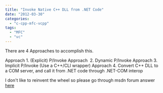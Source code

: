 ```yaml
---
title: "Invoke Native C++ DLL from .NET Code"
date: "2012-03-30"
categories: 
  - "c-cpp-mfc-vcpp"
tags: 
  - "MFC"
  - "vc"
---
```


There are 4 Approaches to accomplish this.

Approach 1. (Explicit) P/Invoke Approach  2. Dynamic P/Invoke Approach 3. Implicit P/Invoke (Use a C++/CLI wrapper) Approach 4. Convert C++ DLL to a COM server, and call it from .NET code through .NET-COM interop

I don't like to reinvent the wheel so please go through msdn forum answer [here](http://social.msdn.microsoft.com/Forums/en-US/vcgeneral/thread/5df04db1-bbc8-4389-b752-802bc84148fe)
